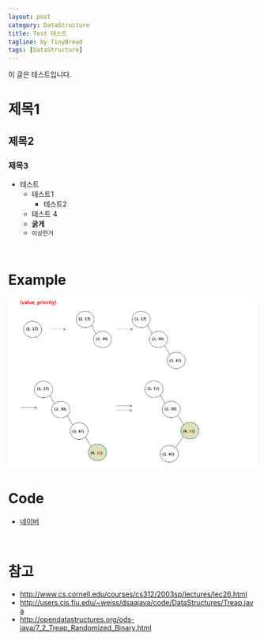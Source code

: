 ```yaml
---
layout: post
category: DataStructure
title: Test 테스트
tagline: by TinyBread
tags: [DataStructure]
---
```


이 글은 테스트입니다.

<!--more-->

# 제목1  
  
## 제목2  
  
### 제목3  

* 테스트      
	* 테스트1      
		* 테스트2  
	* 테스트 4  
	* **굵게**   
	* `이상한거`  
  
<br>  

# Example  

<img src="/assets/themes/Snail/img/DataStructure/Treap/example1.png" alt="">  
  
 


# Code
* [네이버](http://www.naver.com)
  
<br>  

# 참고
* http://www.cs.cornell.edu/courses/cs312/2003sp/lectures/lec26.html  
* http://users.cis.fiu.edu/~weiss/dsaajava/code/DataStructures/Treap.java 
* http://opendatastructures.org/ods-java/7_2_Treap_Randomized_Binary.html   